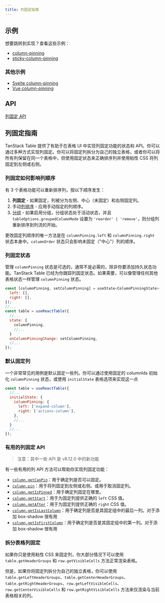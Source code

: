 ```yaml
---
title: 列固定指南
---
```


## 示例

想要跳转到实现？查看这些示例：

- [column-pinning](../framework/react/examples/column-pinning)
- [sticky-column-pinning](../framework/react/examples/column-pinning-sticky)

 ### 其他示例
 
- [Svelte column-pinning](../framework/svelte/examples/column-pinning)
- [Vue column-pinning](../framework/vue/examples/column-pinning)

## API

[列固定 API](../api/features/column-pinning)

## 列固定指南

TanStack Table 提供了有助于在表格 UI 中实现列固定功能的状态和 API。你可以通过多种方式实现列固定。你可以将固定列拆分为自己的独立表格，或者你可以将所有列保留在同一个表格中，但使用固定状态来正确排序列并使用粘性 CSS 将列固定到左侧或右侧。

### 列固定如何影响列顺序

有 3 个表格功能可以重新排序列，按以下顺序发生：

1. **列固定** - 如果固定，列被分为左侧、中心（未固定）和右侧固定列。
2. 手动[列排序](column-ordering) - 应用手动指定的列顺序。
3. [分组](grouping) - 如果启用分组，分组状态处于活动状态，并且 `tableOptions.groupedColumnMode` 设置为 `'reorder' | 'remove'`，则分组列重新排序到列流的开始。

更改固定列顺序的唯一方法是在 `columnPinning.left` 和 `columnPinning.right` 状态本身中。`columnOrder` 状态只会影响未固定（"中心"）列的顺序。

### 列固定状态

管理 `columnPinning` 状态是可选的，通常不是必需的，除非你要添加持久状态功能。TanStack Table 已经为你跟踪列固定状态。如果需要，可以像管理任何其他表格状态一样管理 `columnPinning` 状态。

```jsx
const [columnPinning, setColumnPinning] = useState<ColumnPinningState>({
  left: [],
  right: [],
});
//...
const table = useReactTable({
  //...
  state: {
    columnPinning,
    //...
  }
  onColumnPinningChange: setColumnPinning,
  //...
});
```

### 默认固定列

一个非常常见的用例是默认固定一些列。你可以通过使用固定的 columnIds 初始化 `columnPinning` 状态，或使用 `initialState` 表格选项来实现这一点

```jsx
const table = useReactTable({
  //...
  initialState: {
    columnPinning: {
      left: ['expand-column'],
      right: ['actions-column'],
    },
    //...
  }
  //...
});
```

### 有用的列固定 API

> 注意：其中一些 API 是 v8.12.0 中的新功能

有一些有用的列 API 方法可以帮助你实现列固定功能：

- [`column.getCanPin`](../api/features/column-pinning#getcanpin)：用于确定列是否可以固定。
- [`column.pin`](../api/features/column-pinning#pin)：用于将列固定到左侧或右侧。或用于取消固定列。
- [`column.getIsPinned`](../api/features/column-pinning#getispinned)：用于确定列固定在哪里。
- [`column.getStart`](../api/features/column-pinning#getstart)：用于为固定列提供正确的 `left` CSS 值。
- [`column.getAfter`](../api/features/column-pinning#getafter)：用于为固定列提供正确的 `right` CSS 值。
- [`column.getIsLastColumn`](../api/features/column-pinning#getislastcolumn)：用于确定列是否是其固定组中的最后一列。对于添加 box-shadow 很有用
- [`column.getIsFirstColumn`](../api/features/column-pinning#getisfirstcolumn)：用于确定列是否是其固定组中的第一列。对于添加 box-shadow 很有用

### 拆分表格列固定

如果你只是使用粘性 CSS 来固定列，你大部分情况下可以使用 `table.getHeaderGroups` 和 `row.getVisibleCells` 方法正常渲染表格。

但是，如果你将固定列拆分为自己的独立表格，你可以使用 `table.getLeftHeaderGroups`、`table.getCenterHeaderGroups`、`table.getRightHeaderGroups`、`row.getLeftVisibleCells`、`row.getCenterVisibleCells` 和 `row.getRightVisibleCells` 方法来仅渲染与当前表格相关的列。